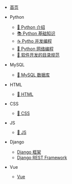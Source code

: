 - [<span class="iconfont icon-icon_fabu"></span> 首页](/README.md)

- Python
  - [🥇 Python 介绍](/directories/python.md?id=🥇-Python-介绍)
  - [📚 Python 基础知识](/directories/python.md?id=📚-Python-基础知识)
  - [☕️ Pytho 并发编程](/directories/python.md?id=🔮-Python-并发编程)
  - [🐍 Python 网络编程](/directories/python.md?id=🌐-Python-网络编程)
  - [🥭 软件开发的目录规范](/directories/python.md?id=🥭-软件开发的目录规范)

- MySQL
  - [🚀 MySQL 数据库](/directories/mysql.md?id=🚀-MySQL-数据库)

- HTML
  - [📝 HTML](/directories/html.md?id=📝-HTML)

- CSS
  - [🎨 CSS](/directories/css.md?id=🎨-CSS)

- JS
  - [🐝 JS](/directories/js.md?id=🐝-JS)

- Django
  - [Django 框架](/directories/django.md?id=Django-框架)
  - [Django REST Framework](/directories/django.md?id=Django-REST-Framework)

- Vue
  - [Vue](/directories/vue.md?id=Vue)

<!-- - [<span class="iconfont icon-wodeguanzhu"></span> 关于本站](关于/) -->
<!-- - [⛷ 生信交流群](https://mp.weixin.qq.com/s/rWAl_jRxay-IVUM1S_19LA) -->
<!-- - [<span class="iconfont icon-csdn"></span> CSDN](https://wugenqiang.blog.csdn.net/) -->
